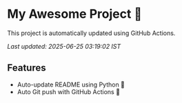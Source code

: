 # My Awesome Project 🚀

This project is automatically updated using GitHub Actions.

_Last updated: 2025-06-25 03:19:02 IST_

## Features
- Auto-update README using Python 🐍
- Auto Git push with GitHub Actions 🤖
